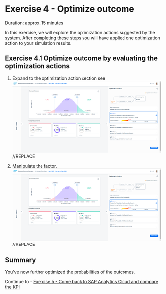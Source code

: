 # Exercise 4 - Optimize outcome

Duration: approx. 15 minutes

In this exercise, we will explore the optimization actions suggested by the system.
After completing these steps you will have applied one optimization action to your simulation results.

## Exercise 4.1 Optimize outcome by evaluating the optimization actions

1. Expand to the optimization action section see
![](/exercises/ex4/images/ex4_1_1.png) //REPLACE

1. Manipulate the factor.
![](/exercises/ex4/images/ex4_1_1.png) //REPLACE

## Summary

You've now further optimized the probabilities of the outcomes.

Continue to - [Exercise 5 - Come back to SAP Analytics Cloud and compare the KPI](../ex5/README.md)